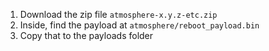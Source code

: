 1. Download the zip file `atmosphere-x.y.z-etc.zip`
2. Inside, find the payload at `atmosphere/reboot_payload.bin`
3. Copy that to the payloads folder
